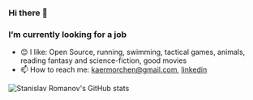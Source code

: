 ### Hi there 👋

### I’m currently looking for a job 

- 😊 I like: Open Source, running, swimming, tactical games, animals, reading fantasy and science-fiction, good movies
- 📫 How to reach me: kaermorchen@gmail.com, [linkedin](https://linkedin.com/in/stanislavr)

![Stanislav Romanov's GitHub stats](https://github-readme-stats.vercel.app/api?username=kaermorchen&show_icons=true&theme=dark)
